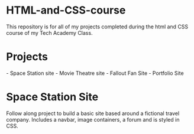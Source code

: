 # HTML-and-CSS-course

This repository is for all of my projects completed during the html and CSS course of my Tech Academy Class.


<h1>Projects</h1>
- Space Station site
- Movie Theatre site
- Fallout Fan Site
- Portfolio Site

<h1>Space Station Site</h1>
Follow along project to build a basic site based around a fictional travel company. Includes a navbar, image containers, a forum and is styled in CSS.
